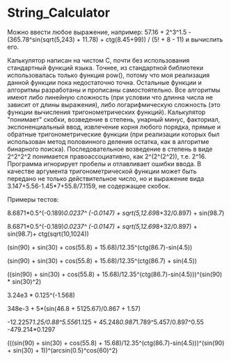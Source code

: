 # String_Calculator
Можно ввести любое выражение, например: 57.16 + 2^3^1.5 - (365.78^sin(sqrt(5,243) + 11.78) + ctg(8.45+99)) / (5! + 8 - 11) и вычислить его.

Калькулятор написан на чистом С, почти без использования стандартный функций языка. Точнее, из стандартной библиотеки использовалась только функция pow(), потому что моя реализация данной функции пока недостаточно точна. Остальные функции и алгоритмы разработаны и прописаны самостоятельно. Все алгоритмы имеют либо линейную  сложность (при условии что длинна числа не зависит от длины выражения), либо логарифмическую сложность (это функции вычисления тригонометрических функций). 
Калькулятор "понимает" скобки, возведение в степень, унарный минус, факториал, экспоненциальный ввод, извлечение корня любого порядка, прямые и обратные тригонометрические функции (при реализации которых был использован метод половинного деления остатка, как в алгоритме бинарного поиска).
Последовательное возведение в степень в виде 2^2^2^2 понимается правоассоциативно, как 2^(2^(2^2)), т.е. 2^16.
Программа игнорирует пробелы и отлавливает ошибки ввода.
В качестве аргумента тригонометрической функции может быть передано не только действительное число, но и выражение вида 3.147+5.56-1.45*7+55.8/7.1159, не содержащее скобок.

Примеры тестов:

8.6871*0.5^(-0.189)*0.0237^ (-0.0147) + sqrt(5,12.69*8+32/0.897) + sin(98.7)

8.6871*0.5^(-0.189)*0.0237^ (-0.0147) + sqrt(5,12.69*8+32/0.897) + sin(98.7)+ ctg(sqrt(10,1024))

(sin(90) + sin(30) + cos(55.8) + 15.68)/12.35^(ctg(86.7)-sin(4.5))

(sin(90) + sin(30) + cos(55.8) + 15.68)/12.35^(ctg(86.7)  + sin(4.5))

((sin(90) + sin(30) + cos(55.8) + 15.68)/12.35^(ctg(86.7)-sin(4.5)))^(sin(90) * sin(30)^2) 

3.24e3 * 0.125^(-1.568)

348e-3 + 5*(sin(46.8 + 5125.67)/0.867 + 1.57)

-12.2257*1.25/0.88^5.556*1.125   +  45.248*0.987*1.789^5.457/0.897^0.55  -479.214*0.1297

(((sin(90) + sin(30) + cos(55.8) + 15.68)/12.35^(ctg(86.7)-sin(4.5)))^(sin(90) + sin(30) + 1))^(arcsin(0.5)^cos(60)^2)




